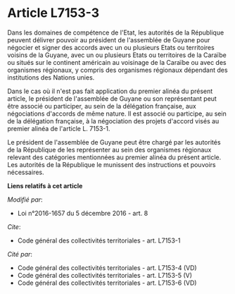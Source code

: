 # Article L7153-3

Dans les domaines de compétence de l'Etat, les autorités de la République peuvent délivrer pouvoir au président de
l'assemblée de Guyane pour négocier et signer des accords avec un ou plusieurs Etats ou territoires voisins de la Guyane,
avec un ou plusieurs Etats ou territoires de la Caraïbe ou situés sur le continent américain au voisinage de la Caraïbe ou
avec des organismes régionaux, y compris des organismes régionaux dépendant des institutions des Nations unies. 

Dans le cas où il n'est pas fait application du premier alinéa du présent article, le président de l'assemblée de Guyane ou
son représentant peut être associé ou participer, au sein de la délégation française, aux négociations d'accords de même
nature. Il est associé ou participe, au sein de la délégation française, à la négociation des projets d'accord visés au
premier alinéa de l'article L. 7153-1. 

Le président de l'assemblée de Guyane peut être chargé par les autorités de la République de les représenter au sein des
organismes régionaux relevant des catégories mentionnées au premier alinéa du présent article. Les autorités de la République
le munissent des instructions et pouvoirs nécessaires.

**Liens relatifs à cet article**

_Modifié par_:

  - Loi n°2016-1657 du 5 décembre 2016 - art. 8

_Cite_:

  - Code général des collectivités territoriales - art. L7153-1

_Cité par_:

  - Code général des collectivités territoriales - art. L7153-4 (VD)
  - Code général des collectivités territoriales - art. L7153-5 (V)
  - Code général des collectivités territoriales - art. L7153-6 (VD)
